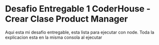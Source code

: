 # Desafio Entregable 1 CoderHouse - Crear Clase Product Manager

Aqui esta mi desafio entregable, esta lista para ejecutar con node.
Toda la explicacion esta en la misma consola al ejecutar